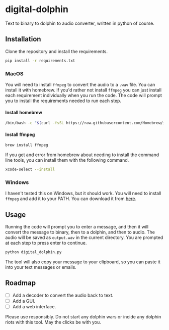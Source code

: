 # digital-dolphin
Text to binary to dolphin to audio converter, written in python of course.

## Installation
Clone the repository and install the requirements.
```bash
pip install -r requirements.txt
```

### MacOS
You will need to install `ffmpeg` to convert the audio to a `.wav` file. You can install it with homebrew. If you'd rather not install `ffmpeg` you can just install each requirement individually when you run the code.  The code will prompt you to install the requirements needed to run each step.

#### Install homebrew
```bash
/bin/bash -c "$(curl -fsSL https://raw.githubusercontent.com/Homebrew/install/HEAD/install.sh)"
```

#### Install ffmpeg
```bash
brew install ffmpeg
```
If you get and error from homebrew about needing to install the command line tools, you can install them with the following command.
```bash
xcode-select --install
```

### Windows
I haven't tested this on Windows, but it should work. You will need to install `ffmpeg` and add it to your PATH. You can download it from [here](https://www.ffmpeg.org/download.html).

## Usage
Running the code will prompt you to enter a message, and then it will convert the message to binary, then to a dolphin, and then to audio. The audio will be saved as `output.wav` in the current directory.  You are prompted at each step to press enter to continue.
```bash
python digital_dolphin.py
```

The tool will also copy your message to your clipboard, so you can paste it into your text messages or emails.

## Roadmap
- [ ] Add a decoder to convert the audio back to text.
- [ ] Add a GUI.
- [ ] Add a web interface.

Please use responsibly.  Do not start any dolphin wars or incide any dolphin riots with this tool. May the clicks be with you.

